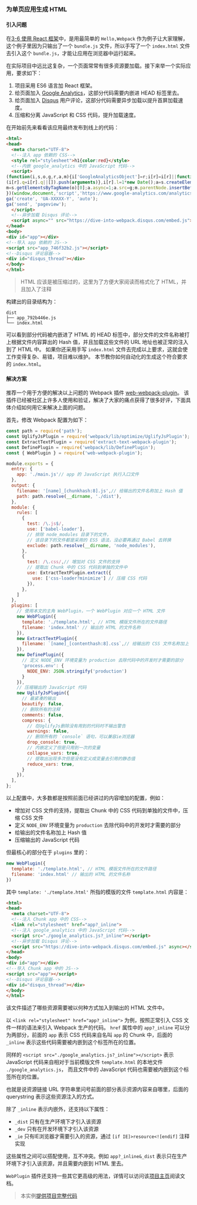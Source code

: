 ### 为单页应用生成 HTML

#### 引入问题
在[3-6 使用 React 框架](3-6使用React框架.md)中，是用最简单的 `Hello,Webpack` 作为例子让大家理解，
这个例子里因为只输出了一个 `bundle.js` 文件，所以手写了一个 `index.html` 文件去引入这个 `bundle.js`，才能让应用在浏览器中运行起来。

在实际项目中远比这复杂，一个页面常常有很多资源要加载。接下来举一个实际应用，要求如下：

1. 项目采用 ES6 语言加 React 框架。
2. 给页面加入 [Google Analytics](https://analytics.google.com/analytics/web/)，这部分代码需要内嵌进 HEAD 标签里去。
3. 给页面加入 [Disqus](https://disqus.com) 用户评论，这部分代码需要异步加载以提升首屏加载速度。
4. 压缩和分离 JavaScript 和 CSS 代码，提升加载速度。

在开始前先来看看该应用最终发布到线上的代码：
```html
<html>
<head>
  <meta charset="UTF-8">
  <!--注入 app 依赖的 CSS-->
  <style rel="stylesheet">h1{color:red}</style>
  <!--内嵌 google_analytics 中的 JavaScript 代码-->
  <script>
(function(i,s,o,g,r,a,m){i['GoogleAnalyticsObject']=r;i[r]=i[r]||function(){
(i[r].q=i[r].q||[]).push(arguments)},i[r].l=1*new Date();a=s.createElement(o),
m=s.getElementsByTagName(o)[0];a.async=1;a.src=g;m.parentNode.insertBefore(a,m)
})(window,document,'script','https://www.google-analytics.com/analytics.js','ga');
ga('create', 'UA-XXXXX-Y', 'auto');
ga('send', 'pageview');
  </script>
  <!--异步加载 Disqus 评论-->
  <script async="" src="https://dive-into-webpack.disqus.com/embed.js"></script>
</head>
<body>
<div id="app"></div>
<!--导入 app 依赖的 JS-->
<script src="app_746f32b2.js"></script>
<!--Disqus 评论容器-->
<div id="disqus_thread"></div>
</body>
</html>
```
> HTML 应该是被压缩过的，这里为了方便大家阅读而格式化了 HTML，并且加入了注释

构建出的目录结构为：
````
dist
├── app_792b446e.js
└── index.html
````
可以看到部分代码被内嵌进了 HTML 的 HEAD 标签中，部分文件的文件名称被打上根据文件内容算出的 Hash 值，并且加载这些文件的 URL 地址也被正常的注入到了 HTML 中。
如果你还采用手写 `index.html` 文件去完成以上要求，这就会使工作变得复杂、易错，项目难以维护。
本节教你如何自动化的生成这个符合要求的 `index.html`。

#### 解决方案
推荐一个用于方便的解决以上问题的 Webpack 插件 [web-webpack-plugin](https://github.com/gwuhaolin/web-webpack-plugin)。
该插件已经被社区上许多人使用和验证，解决了大家的痛点获得了很多好评，下面具体介绍如何用它来解决上面的问题。

首先，修改 Webpack 配置为如下：
```js
const path = require('path');
const UglifyJsPlugin = require('webpack/lib/optimize/UglifyJsPlugin');
const ExtractTextPlugin = require('extract-text-webpack-plugin');
const DefinePlugin = require('webpack/lib/DefinePlugin');
const { WebPlugin } = require('web-webpack-plugin');

module.exports = {
  entry: {
    app: './main.js'// app 的 JavaScript 执行入口文件
  },
  output: {
    filename: '[name]_[chunkhash:8].js',// 给输出的文件名称加上 Hash 值
    path: path.resolve(__dirname, './dist'),
  },
  module: {
    rules: [
      {
        test: /\.js$/,
        use: ['babel-loader'],
        // 排除 node_modules 目录下的文件，
        // 该目录下的文件都是采用的 ES5 语法，没必要再通过 Babel 去转换
        exclude: path.resolve(__dirname, 'node_modules'),
      },
      {
        test: /\.css/,// 增加对 CSS 文件的支持
        // 提取出 Chunk 中的 CSS 代码到单独的文件中
        use: ExtractTextPlugin.extract({
          use: ['css-loader?minimize'] // 压缩 CSS 代码
        }),
      },
    ]
  },
  plugins: [
    // 使用本文的主角 WebPlugin，一个 WebPlugin 对应一个 HTML 文件
    new WebPlugin({
      template: './template.html', // HTML 模版文件所在的文件路径
      filename: 'index.html' // 输出的 HTML 的文件名称
    }),
    new ExtractTextPlugin({
      filename: `[name]_[contenthash:8].css`,// 给输出的 CSS 文件名称加上 Hash 值
    }),
    new DefinePlugin({
      // 定义 NODE_ENV 环境变量为 production 去除代码中的开发时才需要的部分
      'process.env': {
        NODE_ENV: JSON.stringify('production')
      }
    }),
    // 压缩输出的 JavaScript 代码
    new UglifyJsPlugin({
      // 最紧凑的输出
      beautify: false,
      // 删除所有的注释
      comments: false,
      compress: {
        // 在UglifyJs删除没有用到的代码时不输出警告
        warnings: false,
        // 删除所有的 `console` 语句，可以兼容ie浏览器
        drop_console: true,
        // 内嵌定义了但是只用到一次的变量
        collapse_vars: true,
        // 提取出出现多次但是没有定义成变量去引用的静态值
        reduce_vars: true,
      }
    }),
  ],
};
```
以上配置中，大多数都是按照前面已经讲过的内容增加的配置，例如：

- 增加对 CSS 文件的支持，提取出 Chunk 中的 CSS 代码到单独的文件中，压缩 CSS 文件
- 定义 `NODE_ENV` 环境变量为 `production` 去除代码中的开发时才需要的部分
- 给输出的文件名称加上 Hash 值
- 压缩输出的 JavaScript 代码

但最核心的部分在于 `plugins` 里的：
```js
new WebPlugin({
  template: './template.html', // HTML 模版文件所在的文件路径
  filename: 'index.html' // 输出的 HTML 的文件名称
})
```
其中 `template: './template.html'` 所指的模版的文件 `template.html` 内容是：
```html
<html>
<head>
  <meta charset="UTF-8">
  <!--注入 Chunk app 中的 CSS-->
  <link rel="stylesheet" href="app?_inline">
  <!--注入 google_analytics 中的 JavaScript 代码-->
  <script src="./google_analytics.js?_inline"></script>
  <!--异步加载 Disqus 评论-->
  <script src="https://dive-into-webpack.disqus.com/embed.js" async></script>
</head>
<body>
<div id="app"></div>
<!--导入 Chunk app 中的 JS-->
<script src="app"></script>
<!--Disqus 评论容器-->
<div id="disqus_thread"></div>
</body>
</html>
```
该文件描述了哪些资源需要被以何种方式加入到输出的 HTML 文件中。

以 `<link rel="stylesheet" href="app?_inline">` 为例，按照正常引入 CSS 文件一样的语法来引入 Webpack 生产的代码。
`href` 属性中的 `app?_inline` 可以分为两部分，前面的 `app` 表示 CSS 代码来自名叫 `app` 的 Chunk 中，后面的 `_inline` 表示这些代码需要被内嵌到这个标签所在的位置。

同样的 `<script src="./google_analytics.js?_inline"></script>` 表示 JavaScript 代码来自相对于当前模版文件 `template.html` 的本地文件 `./google_analytics.js`，
而且文件中的 JavaScript 代码也需要被内嵌到这个标签所在的位置。

也就是说资源链接 URL 字符串里问号前面的部分表示资源内容来自哪里，后面的 querystring 表示这些资源注入的方式。

除了 `_inline` 表示内嵌外，还支持以下属性：

- `_dist` 只有在生产环境下才引入该资源
- `_dev` 只有在开发环境下才引入该资源
- `_ie` 只有IE浏览器才需要引入的资源，通过 `[if IE]>resource<![endif]` 注释实现

这些属性之间可以搭配使用，互不冲突。例如 `app?_inline&_dist` 表示只在生产环境下才引入该资源，并且需要内嵌到 HTML 里去。

`WebPlugin` 插件还支持一些其它更高级的用法，详情可以访问该[项目主页](https://github.com/gwuhaolin/web-webpack-plugin)阅读文档。

> 本实例[提供项目完整代码](http://webpack.wuhaolin.cn/3-9为单页应用生成HTML.zip)
